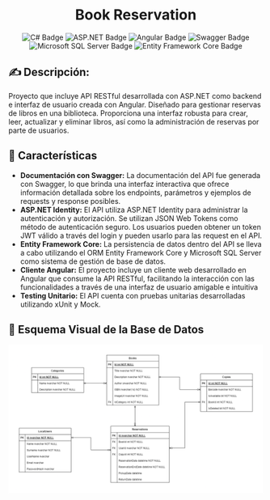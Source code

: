 <h1 align="center" style="display:flex;justify-content:center; align-items:center;"> Book Reservation</h1>
<p align="center">
<p align="center">
  
<div align="center">
   <img src="https://img.shields.io/badge/-C%20Sharp-239120?logo=c-sharp&logoColor=white&style=plastic" alt="C# Badge" height="20">
  <img src="https://img.shields.io/badge/-ASP.NET-512BD4?logo=dotnet&logoColor=white&style=plastic" alt="ASP.NET Badge" height="20">
  <img src="https://img.shields.io/badge/-Angular-DD0031?logo=angular&logoColor=white&style=plastic" alt="Angular Badge" height="20">
  <img src="https://img.shields.io/badge/-Swagger-4CAF50?logo=swagger&logoColor=white&style=plastic" alt="Swagger Badge" height="20">
  <img src="https://img.shields.io/badge/-Microsoft%20SQL%20Server-CC2927?logo=microsoft-sql-server&logoColor=white&style=plastic" alt="Microsoft SQL Server Badge" height="20">
  <img src="https://img.shields.io/badge/-Entity%20Framework%20Core-512BD4?style=plastic" alt="Entity Framework Core Badge" height="20">
  
</div>
</div>

## ✍ Descripción:
Proyecto que incluye API RESTful desarrollada con ASP.NET como backend e interfaz de usuario creada con Angular. Diseñado para gestionar reservas de libros en una biblioteca. Proporciona una interfaz robusta para crear, leer, actualizar y eliminar libros, así como la administración de reservas por parte de usuarios.

## 📜 Características
- **Documentación con Swagger:** La documentación del API fue generada con Swagger, lo que brinda una interfaz interactiva que ofrece información detallada sobre los endpoints, parámetros y ejemplos de requests y response posibles.
- **ASP.NET Identity:** El API utiliza ASP.NET Identity para administrar la autenticación y autorización. Se utilizan JSON Web Tokens como método de autenticación seguro. Los usuarios pueden obtener un token JWT válido a través del login y pueden usarlo para las request en el API.
- **Entity Framework Core:** La persistencia de datos dentro del API se lleva a cabo utilizando el ORM Entity Framework Core y Microsoft SQL Server como sistema de gestión de base de datos.
- **Cliente Angular:** El proyecto incluye un cliente web desarrollado en Angular que consume la API RESTful, facilitando la interacción con las funcionalidades a través de una interfaz de usuario amigable e intuitiva
- **Testing Unitario:** El API cuenta con pruebas unitarias desarrolladas utilizando xUnit y Mock.
## 📁 Esquema Visual de la Base de Datos
<div align="center">
	<img src="Resources/BookReservationER.png">
</div>
